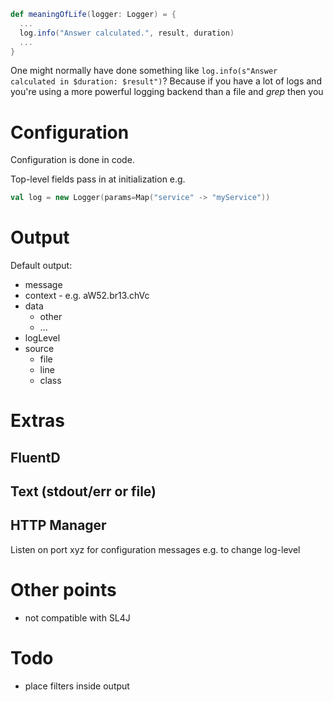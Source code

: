 ```scala
def meaningOfLife(logger: Logger) = {
  ...
  log.info("Answer calculated.", result, duration)
  ...
}
```

One might normally have done something like `log.info(s"Answer calculated in $duration: $result")`? Because if you have a lot of logs and you're using a more powerful logging
backend than a file and _grep_ then you

Configuration
===

Configuration is done in code.

Top-level fields pass in at initialization e.g.

```scala
val log = new Logger(params=Map("service" -> "myService"))
```


Output
===

Default output:
- message
- context - e.g. aW52.br13.chVc
- data
  - other
  - ...
- logLevel
- source
  - file
  - line
  - class


Extras
===

FluentD
--

Text (stdout/err or file)
--

HTTP Manager
---
Listen on port xyz for configuration messages e.g. to change log-level


Other points
===

- not compatible with SL4J

Todo
===

- place filters inside output